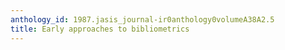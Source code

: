 ```yaml
---
anthology_id: 1987.jasis_journal-ir0anthology0volumeA38A2.5
title: Early approaches to bibliometrics
---
```

